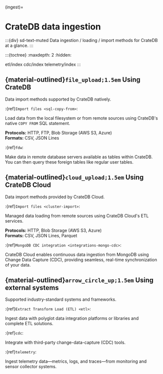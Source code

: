 (ingest)=
# CrateDB data ingestion

:::{div} sd-text-muted
Data ingestion / loading / import methods for CrateDB at a glance.
:::

:::{toctree}
:maxdepth: 2
:hidden:

etl/index
cdc/index
telemetry/index
:::

## {material-outlined}`file_upload;1.5em` Using CrateDB

Data import methods supported by CrateDB natively.

:{ref}`Import files <sql-copy-from>`:

  Load data from the local filesystem or from remote sources using CrateDB's
  native `COPY FROM` SQL statement.

  **Protocols:** HTTP, FTP, Blob Storage (AWS S3, Azure)
  <br>
  **Formats:** CSV, JSON Lines

:{ref}`fdw`:

  Make data in remote database servers available as tables within CrateDB.
  You can then query these foreign tables like regular user tables.

## {material-outlined}`cloud_upload;1.5em` Using CrateDB Cloud

Data import methods provided by CrateDB Cloud.

:{ref}`Import files <cluster-import>`:

  Managed data loading from remote sources using CrateDB Cloud's ETL services.

  **Protocols:** HTTP, Blob Storage (AWS S3, Azure)
  <br>
  **Formats:** CSV, JSON Lines, Parquet

:{ref}`MongoDB CDC integration <integrations-mongo-cdc>`:

  CrateDB Cloud enables continuous data ingestion from MongoDB using Change Data Capture
  (CDC), providing seamless, real-time synchronization of your data.

## {material-outlined}`arrow_circle_up;1.5em` Using external systems

Supported industry-standard systems and frameworks.

:{ref}`Extract Transform Load (ETL) <etl>`:

  Ingest data with polyglot data integration platforms or libraries
  and complete ETL solutions.

:{ref}`cdc`:

  Integrate with third-party change-data-capture (CDC) tools.

:{ref}`telemetry`:

  Ingest telemetry data—metrics, logs, and traces—from monitoring
  and sensor collector systems.
